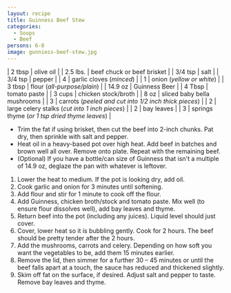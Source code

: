 ```yaml
---
layout: recipe
title: Guinness Beef Stew
categories: 
  - Soups
  - Beef
persons: 6-8
image: gunniess-beef-stew.jpg
---
```


<!-- Ingredients -->

| 2 tbsp | olive oil |
| 2.5 lbs. | beef chuck or beef brisket |
| 3/4 tsp  | salt |
| 3/4 tsp  | pepper |
| 4 | garlic cloves (*minced*) |
| 1 | onion (*yellow or white*) |
| 3 tbsp | flour (*all-purpose/plain*) |
| 14.9 oz | Guinness Beer |
| 4 Tbsp | tomato paste |
| 3 cups | chicken stock/broth |
| 8 oz | sliced baby bella mushrooms |
| 3 | carrots (*peeled and cut into 1/2 inch thick pieces*) |
| 2 | large celery stalks (*cut into 1 inch pieces*) |
| 2 | bay leaves |
| 3 | springs thyme (*or 1 tsp dried thyme leaves*) |

<!-- ad -->

<!-- Prep -->

- Trim the fat if using brisket, then cut the beef into 2-inch chunks. Pat dry, then sprinkle with salt and pepper.
- Heat oil in a heavy-based pot over high heat. Add beef in batches and brown well all over. Remove onto plate. Repeat with the remaining beef.
- (Optional) If you have a bottle/can size of Guinness that isn't a multiple of 14.9 oz, deglaze the pan with whatever is leftover.

<!-- Instructions -->

1. Lower the heat to medium. If the pot is looking dry, add oil.
2. Cook garlic and onion for 3 minutes until softening.
3. Add flour and stir for 1 minute to cook off the flour.
4. Add Guinness, chicken broth/stock and tomato paste. Mix well (to ensure flour dissolves well), add bay leaves and thyme.
5. Return beef into the pot (including any juices). Liquid level should just cover.
6. Cover, lower heat so it is bubbling gently. Cook for 2 hours. The beef should be pretty tender after the 2 hours.
7. Add the mushrooms, carrots and celery. Depending on how soft you want the vegetables to be, add them 15 minutes earlier.
8. Remove the lid, then simmer for a further 30 – 45 minutes or until the beef falls apart at a touch, the sauce has reduced and thickened slightly.
9. Skim off fat on the surface, if desired. Adjust salt and pepper to taste. Remove bay leaves and thyme.
